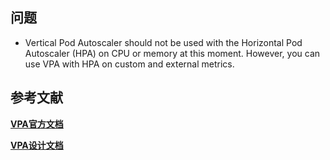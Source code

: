 







## 问题
* Vertical Pod Autoscaler should not be used with the Horizontal Pod Autoscaler (HPA) on CPU or memory at this moment.
  However, you can use VPA with HPA on custom and external metrics.




## 参考文献
**[VPA官方文档](https://github.com/kubernetes/autoscaler/tree/master/vertical-pod-autoscaler)**

**[VPA设计文档](https://github.com/kubernetes/community/blob/master/contributors/design-proposals/autoscaling/vertical-pod-autoscaler.md)**


